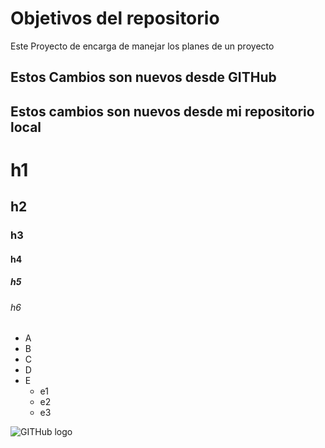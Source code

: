 # Objetivos del repositorio

Este Proyecto de encarga de manejar los planes de un proyecto

## Estos Cambios son nuevos desde GITHub
## Estos cambios son nuevos desde mi repositorio local

# h1
## h2
### h3
#### h4
##### h5
###### h6

* A
* B
* C
* D
* E
  * e1
  * e2
  * e3

![GITHub logo](https://www.google.com/imgres?imgurl=https%3A%2F%2Frevistabyte.es%2Fwp-content%2Fuploads%2F2018%2F06%2Fgithub-octocat.jpg&tbnid=Bip3fPP9thA1uM&vet=12ahUKEwjmyeuhib__AhVsPUQIHcktCUEQMygFegUIARDLAQ..i&imgrefurl=https%3A%2F%2Frevistabyte.es%2Fgithub-octocat%2F&docid=ShxmzRCocnFPCM&w=1200&h=630&q=octocat&client=opera-gx&ved=2ahUKEwjmyeuhib__AhVsPUQIHcktCUEQMygFegUIARDLAQ)
